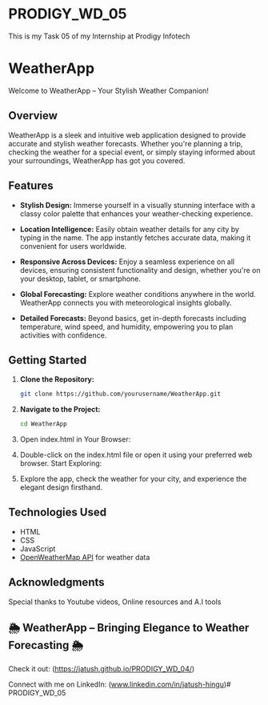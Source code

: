 # PRODIGY_WD_05

This is my Task 05 of my Internship at Prodigy Infotech 

# WeatherApp

Welcome to WeatherApp – Your Stylish Weather Companion!

## Overview

WeatherApp is a sleek and intuitive web application designed to provide accurate and stylish weather forecasts. Whether you're planning a trip, checking the weather for a special event, or simply staying informed about your surroundings, WeatherApp has got you covered.

## Features

- **Stylish Design:** Immerse yourself in a visually stunning interface with a classy color palette that enhances your weather-checking experience.

- **Location Intelligence:** Easily obtain weather details for any city by typing in the name. The app instantly fetches accurate data, making it convenient for users worldwide.

- **Responsive Across Devices:** Enjoy a seamless experience on all devices, ensuring consistent functionality and design, whether you're on your desktop, tablet, or smartphone.

- **Global Forecasting:** Explore weather conditions anywhere in the world. WeatherApp connects you with meteorological insights globally.

- **Detailed Forecasts:** Beyond basics, get in-depth forecasts including temperature, wind speed, and humidity, empowering you to plan activities with confidence.

## Getting Started

1. **Clone the Repository:**
   ```bash
   git clone https://github.com/yourusername/WeatherApp.git

2. **Navigate to the Project:**
   ```bash
   cd WeatherApp
3. Open index.html in Your Browser:

4. Double-click on the index.html file or open it using your preferred web browser.
   Start Exploring:

5. Explore the app, check the weather for your city, and experience the elegant design firsthand.

## Technologies Used

- HTML
- CSS
- JavaScript
- [OpenWeatherMap API](https://openweathermap.org/api) for weather data

## Acknowledgments

   Special thanks to Youtube videos, Online resources and A.I tools   

## 🌦️ **WeatherApp** – Bringing Elegance to Weather Forecasting 🌦️
   Check it out: (https://jatush.github.io/PRODIGY_WD_04/)

Connect with me on LinkedIn: (www.linkedin.com/in/jatush-hingu)# PRODIGY_WD_05
